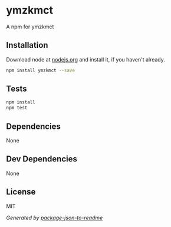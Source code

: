 # ymzkmct 

A npm for ymzkmct

## Installation

Download node at [nodejs.org](http://nodejs.org) and install it, if you haven't already.

```sh
npm install ymzkmct --save
```


## Tests

```sh
npm install
npm test
```

## Dependencies

None

## Dev Dependencies


None

## License

MIT

_Generated by [package-json-to-readme](https://github.com/zeke/package-json-to-readme)_
